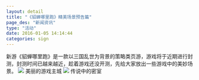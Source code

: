 ```yaml
---
layout: detail
title: "《貂蝉哪里跑》精美场景预告篇"
page_des: "新闻资讯"
type: "活动"
date: 2016-01-05 14:14:44
categories: sign
---
```


新游《貂蝉哪里跑》是一款以三国乱世为背景的策略类页游，游戏将于近期进行封测，封测时间已越来越近，趁着游戏还没开测，先给大家放出一些游戏中的美妙场景。
<img src="http://dev.36b.me/current/diaochan/img/resource/changjing/shijie.jpg"/>
美丽的游戏主城
<img src="http://dev.36b.me/current/diaochan/img/resource/changjing/mishi.jpg"/>
传说中的密室
